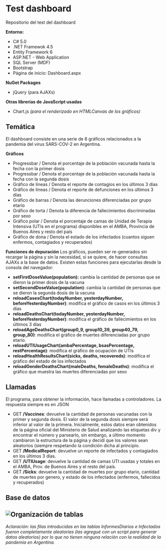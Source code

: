 # Test dashboard

Repositorio del test del dashboard

**Entorno:**

 - C# 5.0
 - .NET Framewok 4.5
 - Entity Framework 6
 - ASP.NET - Web Application
 - SQL Server (MDF)
 - Bootstrap
 - Página de inicio: Dashboard.aspx

**NuGet Packages**
 - jQuery (para AJAXs)

**Otras librerías de JavaScript usadas**

 - Chart.js *(para el renderizado en HTMLCanvas de los gráficos)*

 

**Temática**
-
El dashboard consiste en una serie de 8 gráficos relacionados a la pandemia del virus SARS-COV-2 en Argentina.

**Gráficos**
 - Progressbar / Denota el  porcentaje de la población vacunada hasta la fecha con la primer dosis
 - Progressbar / Denota el porcentaje de la población vacunada hasta la fecha con la segunda dosis
 - Gráfico de líneas / Denota el reporte de contagios en los últimos 3 días
 - Gráfico de lineas / Denota el reporte de defunciones en los últimos 3 días
 - Gráfico de barras / Denota las derunciones diferenciadas por grupo etario 
- Gráfico de torta / Denota la diferencia de fallecimientos discriminadas por sexo
 - Gráfico polar / Denota el porcentaje de camas de Unidad de Terapia Intensiva (UTIs en el programa) disponibles en el AMBA, Provincia de Buenos Aires y resto del país
 - Gráfico de dona / Denota el estado de los infectados (cuantos siguen enfermos, contagiados y recuperados)
 
**Funciones de depuración**
Los gráficos, pueden ser re-generados sin recargar la página y sin la necesidad, si se quiere, de hacer consultas AJAXs a la base de datos. Existen estas funciones para ejecutarlas desde la consola del navegador:
 - **setFirstDoseValue(population):** cambia la cantidad de personas que se dieron la primer dosis de la vacuna
 - **setSecondDoseValue(population)**: cambia la cantidad de personas que se dieron la segunda dosis de la vacuna
 - **reloadCasesChart(todayNumber, yesterdayNumber, beforeYesterdayNumber)**: modifica el gráfico de casos en los últimos 3 días
 - **reloadDeathsChart(todayNumber, yesterdayNumber, beforeYesterdayNumber)**: modifica el gráfico de fallecimientos en los últimos 3 días
 - **reloadAgeDeathsChart(group0_9, group10_39, group40_79, group_80)**: modifica el gráfico de muertes diferenciadas por grupo etario.
 - **reloadUTIUsageChart(ambaPercentage, bsasPercentage, restPercentage)**: modifica el gráfico de ocupación de UTIs 
 - **reloadHealthResultsChart(sicks, deaths, recovereds)**: modifica el gráfico del estado de los infectados
 - **reloadGenderDeathsChart(maleDeaths, femaleDeaths)**: modifica el gráfico que muestra las muertes diferenciadas por sexo


**Llamadas**
-
El programa, para obtener la información, hace llamadas a controladores. La respuesta siempre es en JSON
 - GET **/Vaccines**: devuelve la cantidad de personas vacunadas con la primer y segunda dosis. El valor de la segunda dosis siempre será inferior al valor de la primera. Inicialmente, estos datos eran obtenidos de la página oficial del Ministerio de Salud analizando las etiquetas div y encontrar el número y parsearlo, sin embargo, a último momento cambiaron la estructura de la página y decidí que los valores sean aleatorios (siempre respetando la condición dicha al principio.
 - GET **/MedicalReport**: devuelve un reporte de infectados y contagiados en los últimos 3 días.
 - GET **/UTIUsage**: devuelve la cantidad de camas UTI usadas y totales en el AMBA, Prov. de Buenos Aires y el resto del país.
 - GET **/Sicks**: devuelve la cantidad de muertes por grupo etario, cantidad de muertes por genero, y estado de los infectados (enfermos, fallecidos y recuperados)


**Base de datos**
 - 

![Organización de tablas](https://i.ibb.co/0B8jN35/Base-De-Datos-Test-Dashboard.png)
-
*Aclaración: las filas introducidas en las tablas InformesDiarios e Infectados fueron completamente aleatorias (las agregué con un script para generar datos aleatorios) por lo que no tienen ninguna relación con la realidad de la pandemia en Argentina.* 
 

 

 
